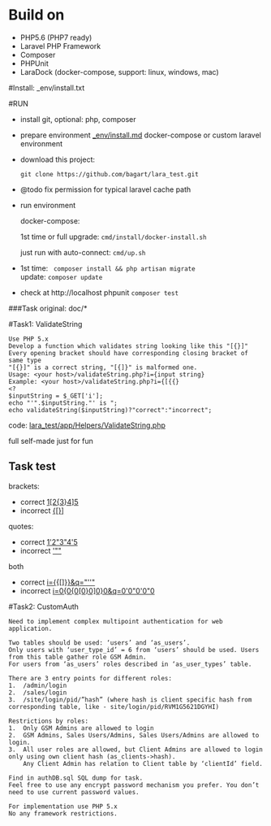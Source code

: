 # Build on
 - PHP5.6 (PHP7 ready)
 - Laravel PHP Framework
 - Composer
 - PHPUnit
 - LaraDock (docker-compose, support: linux, windows, mac)

#Install: 
_env/install.txt 
 
#RUN
 - install git, optional: php, composer
 - prepare environment [_env/install.md](_env/install.md) docker-compose or custom laravel environment
 - download this project: 
 
    ``git clone https://github.com/bagart/lara_test.git``
    
 - @todo fix permission for typical laravel cache path
 
 - run environment
 
    docker-compose:
    
    1st time or full upgrade: ``cmd/install/docker-install.sh``
    
    just run with auto-connect: ``cmd/up.sh``
 - 1st time: `` composer install && php artisan migrate``  
    update: `` composer update ``
 - check 
    at http://localhost
    phpunit ``composer test``

###Task original:
doc/*

#Task1: ValidateString

```
Use PHP 5.x
Develop a function which validates string looking like this "[{}]"
Every opening bracket should have corresponding closing bracket of same type
"[{}]" is a correct string, "[{]}" is malformed one.
Usage: <your host>/validateString.php?i={input string}
Example: <your host>/validateString.php?i={[{{}
<?
$inputString = $_GET['i'];
echo "'".$inputString."' is ";
echo validateString($inputString)?"correct":"incorrect";
```

code: [lara_test/app/Helpers/ValidateString.php](lara_test/app/Helpers/ValidateString.php)

full self-made just for fun

## Task test
brackets:
- correct [1[2{3}4]5](http://localhost/validateString.php?i=1[2{3}4]5)
- incorrect [{[}]](http://localhost/validateString.php?i={[}])

quotes:
- correct [1'2"3"4'5]( http://localhost/validateString.php?q=1'2"3"4'5)
- incorrect ['""](http://localhost/validateString.php?q='"")

both
- correct [i={{[]}}&q="''"]( http://localhost/validateString.php?i={{[]}}&q="''")
- incorrect [i=0{0{0[0}0]0}0&q=0'0"0'0"0]( http://localhost/validateString.php?i=0{0{0[0}0]0}0&q=0'0"0'0"0)





#Task2: CustomAuth

```
Need to implement complex multipoint authentication for web application.

Two tables should be used: ‘users’ and ‘as_users’.
Only users with ‘user_type_id’ = 6 from ‘users’ should be used. Users from this table gather role GSM Admin.
For users from ‘as_users’ roles described in ‘as_user_types’ table.

There are 3 entry points for different roles:
1.	/admin/login
2.	/sales/login
3.	/site/login/pid/”hash” (where hash is client specific hash from corresponding table, like - site/login/pid/RVM1G5621DGYHI)

Restrictions by roles:
1.	Only GSM Admins are allowed to login
2.	GSM Admins, Sales Users/Admins, Sales Users/Admins are allowed to login.
3.	All user roles are allowed, but Client Admins are allowed to login only using own client hash (as_clients->hash).
	Any Client Admin has relation to Client table by ‘clientId’ field.

Find in authDB.sql SQL dump for task.
Feel free to use any encrypt password mechanism you prefer. You don’t need to use current password values.

For implementation use PHP 5.x
No any framework restrictions.
```

